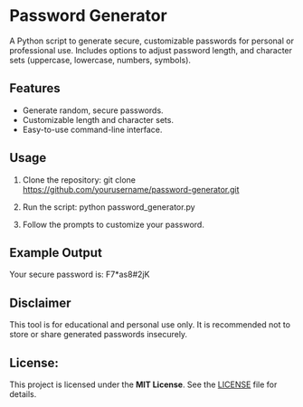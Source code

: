# Password Generator

A Python script to generate secure, customizable passwords for personal or professional use. Includes options to adjust password length, and character sets (uppercase, lowercase, numbers, symbols).

## Features
- Generate random, secure passwords.
- Customizable length and character sets.
- Easy-to-use command-line interface.

## Usage
1. Clone the repository:
git clone https://github.com/yourusername/password-generator.git

2. Run the script:
python password_generator.py

3. Follow the prompts to customize your password.

## Example Output
Your secure password is: F7*as8#2jK

## Disclaimer
This tool is for educational and personal use only. It is recommended not to store or share generated passwords insecurely.

## License:
This project is licensed under the **MIT License**. See the [LICENSE](LICENSE) file for details.
